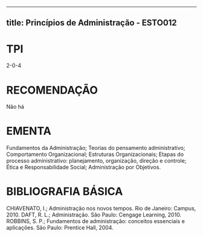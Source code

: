 
---
title: Princípios de Administração - ESTO012 
---

# TPI

2-0-4

# RECOMENDAÇÃO

Não há

# EMENTA

Fundamentos da Administração; Teorias do pensamento administrativo; Comportamento Organizacional; Estruturas Organizacionais; Etapas do processo administrativo: planejamento, organização, direção e controle; Ética e Responsabilidade Social; Administração por Objetivos.

# BIBLIOGRAFIA BÁSICA

CHIAVENATO, I.; Administração nos novos tempos. Rio de Janeiro: Campus, 2010.
DAFT, R. L.; Administração. São Paulo: Cengage Learning, 2010.
ROBBINS, S. P.; Fundamentos de administração: conceitos essenciais e aplicações. São Paulo: Prentice Hall, 2004.
        